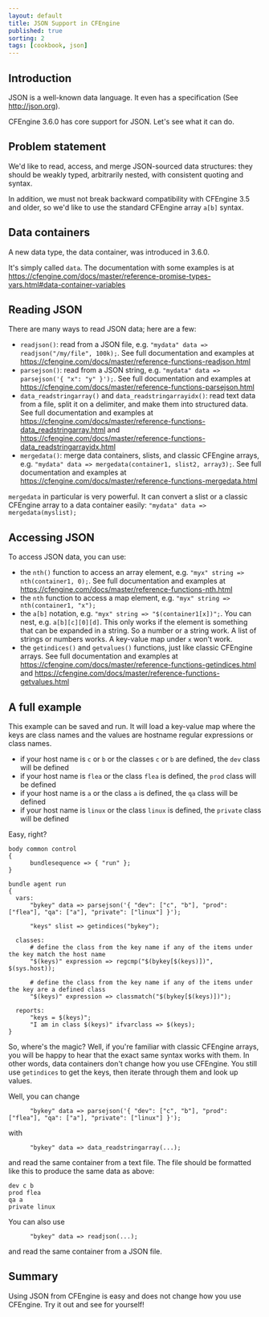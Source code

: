 ```yaml
---
layout: default
title: JSON Support in CFEngine
published: true
sorting: 2
tags: [cookbook, json]
---
```


## Introduction

JSON is a well-known data language. It even has a specification (See http://json.org).

CFEngine 3.6.0 has core support for JSON.  Let's see what it can do.

## Problem statement

We'd like to read, access, and merge JSON-sourced data structures:
they should be weakly typed, arbitrarily nested, with consistent
quoting and syntax.

In addition, we must not break backward compatibility with CFEngine
3.5 and older, so we'd like to use the standard CFEngine array `a[b]`
syntax.

## Data containers

A new data type, the data container, was introduced in 3.6.0.

It's simply called `data`.  The documentation with some examples is at https://cfengine.com/docs/master/reference-promise-types-vars.html#data-container-variables

## Reading JSON

There are many ways to read JSON data; here are a few:

* `readjson()`: read from a JSON file, e.g. `"mydata" data => readjson("/my/file", 100k);`.  See full documentation and examples at https://cfengine.com/docs/master/reference-functions-readjson.html
* `parsejson()`: read from a JSON string, e.g. `"mydata" data => parsejson('{ "x": "y" }');`.  See full documentation and examples at https://cfengine.com/docs/master/reference-functions-parsejson.html
* `data_readstringarray()` and `data_readstringarrayidx()`: read text data from a file, split it on a delimiter, and make them into structured data.  See full documentation and examples at https://cfengine.com/docs/master/reference-functions-data_readstringarray.html and https://cfengine.com/docs/master/reference-functions-data_readstringarrayidx.html
* `mergedata()`: merge data containers, slists, and classic CFEngine arrays, e.g. `"mydata" data => mergedata(container1, slist2, array3);`.  See full documentation and examples at https://cfengine.com/docs/master/reference-functions-mergedata.html

`mergedata` in particular is very powerful.  It can convert a slist or a classic CFEngine array to a data container easily: `"mydata" data => mergedata(myslist);`

## Accessing JSON

To access JSON data, you can use:

* the `nth()` function to access an array element, e.g. `"myx" string => nth(container1, 0);`.  See full documentation and examples at https://cfengine.com/docs/master/reference-functions-nth.html
* the `nth` function to access a map element, e.g. `"myx" string => nth(container1, "x");`
* the `a[b]` notation, e.g. `"myx" string => "$(container1[x])";`.  You can nest, e.g. `a[b][c][0][d]`.  This only works if the element is something that can be expanded in a string.  So a number or a string work.  A list of strings or numbers works.  A key-value map under `x` won't work.
* the `getindices()` and `getvalues()` functions, just like classic CFEngine arrays.  See full documentation and examples at https://cfengine.com/docs/master/reference-functions-getindices.html and https://cfengine.com/docs/master/reference-functions-getvalues.html

## A full example

This example can be saved and run. It will load a key-value map where
the keys are class names and the values are hostname regular
expressions or class names.

* if your host name is `c` or `b` or the classes `c` or `b` are defined, the `dev` class will be defined
* if your host name is `flea` or the class `flea` is defined, the `prod` class will be defined
* if your host name is `a` or the class `a` is defined, the `qa` class will be defined
* if your host name is `linux` or the class `linux` is defined, the `private` class will be defined

Easy, right?

```cf3
body common control
{
      bundlesequence => { "run" };
}

bundle agent run
{
  vars:
      "bykey" data => parsejson('{ "dev": ["c", "b"], "prod": ["flea"], "qa": ["a"], "private": ["linux"] }');

      "keys" slist => getindices("bykey");

  classes:
      # define the class from the key name if any of the items under the key match the host name
      "$(keys)" expression => regcmp("$(bykey[$(keys)])", $(sys.host));

      # define the class from the key name if any of the items under the key are a defined class
      "$(keys)" expression => classmatch("$(bykey[$(keys)])");

  reports:
      "keys = $(keys)";
      "I am in class $(keys)" ifvarclass => $(keys);
}
```

So, where's the magic? Well, if you're familiar with classic CFEngine
arrays, you will be happy to hear that the exact same syntax works
with them. In other words, data containers don't change how you use
CFEngine. You still use `getindices` to get the keys, then iterate
through them and look up values.

Well, you can change

```cf3
      "bykey" data => parsejson('{ "dev": ["c", "b"], "prod": ["flea"], "qa": ["a"], "private": ["linux"] }');
```

with

```cf3
      "bykey" data => data_readstringarray(...);
```

and read the same container from a text file. The file should be
formatted like this to produce the same data as above:

```
dev c b
prod flea
qa a
private linux
```

You can also use


```cf3
      "bykey" data => readjson(...);
```

and read the same container from a JSON file.

## Summary

Using JSON from CFEngine is easy and does not change how you use CFEngine.  Try it out and see for yourself!
